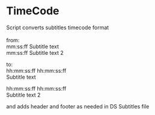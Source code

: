 TimeCode
========

Script converts subtitles timecode format<br><br>
from:<br>
mm:ss:ff Subtitle text<br>
mm:ss:ff Subtitle text 2<br>

to:<br>
hh:mm:ss:ff hh:mm:ss:ff<br>
Subtitle text<br>

hh:mm:ss:ff hh:mm:ss:ff<br>
Subtitle text 2<br>

and adds header and footer as needed in DS Subtitles file
